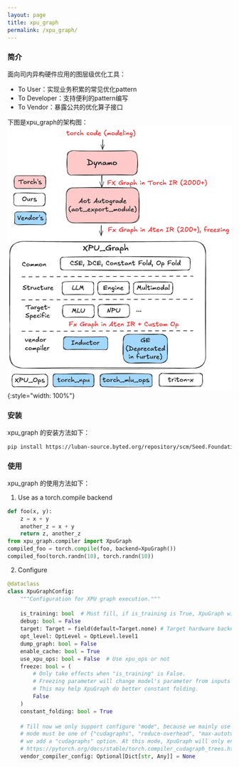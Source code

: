 ```yaml
---
layout: page
title: xpu_graph
permalink: /xpu_graph/
---
```


### 简介

面向司内异构硬件应用的图层级优化工具：
- To User：实现业务积累的常见优化pattern
- To Developer：支持便利的pattern编写
- To Vendor：暴露公共的优化算子接口

下图是xpu_graph的架构图：
![xpu_graph](/images/xpu_graph.png "triton-x总体架构图"){:style="width: 100%"}

### 安装

xpu_graph 的安装方法如下：  

```bash
pip install https://luban-source.byted.org/repository/scm/Seed.Foundation.xpu_graph_1.0.0.1.tar.gz
```

### 使用

xpu_graph 的使用方法如下：
1. Use as a torch.compile backend  
```python
def foo(x, y):
    z = x + y
    another_z = x + y
    return z, another_z
from xpu_graph.compiler import XpuGraph
compiled_foo = torch.compile(foo, backend=XpuGraph())
compiled_foo(torch.randn(10), torch.randn(10))
```

2. Configure  
```python
@dataclass
class XpuGraphConfig:
    """Configuration for XPU graph execution."""

    is_training: bool  # Must fill, if is_training is True, XpuGraph will work as a training compiler, otherwise a inference compiler
    debug: bool = False
    target: Target = field(default=Target.none) # Target hardware backend
    opt_level: OptLevel = OptLevel.level1
    dump_graph: bool = False
    enable_cache: bool = True
    use_xpu_ops: bool = False  # Use xpu_ops or not
    freeze: bool = (
        # Only take effects when "is_training" is False.
        # Freezing parameter will change model's parameter from inputs into attributes.
        # This may help XpuGraph do better constant folding.
        False
    )
    constant_folding: bool = True

    # Till now we only support configure "mode", because we mainly use "Inductor" as a vendor's compiler.
    # mode must be one of {"cudagraphs", "reduce-overhead", "max-autotune", "max-autotune-no-cudagraphs"},
    # we add a "cudagraphs" option. At this mode, XpuGraph will only enable torch.compile in-tree backend "cudugraphs".
    # https://pytorch.org/docs/stable/torch.compiler_cudagraph_trees.html
    vendor_compiler_config: Optional[Dict[str, Any]] = None
```

